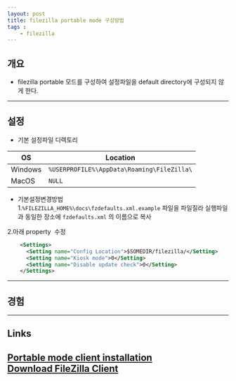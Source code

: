 ```yaml
---
layout: post
title: filezilla portable mode 구성방법
tags :
    - filezilla
---
```


## 개요
* filezilla portable 모드를 구성하여 설정파일을 default directory에 구성되지 않게 한다.

---

## 설정

* 기본 설정파일 디렉토리

OS | Location
---|---
Windows | `%USERPROFILE%\AppData\Roaming\FileZilla\`
MacOS | `NULL`

* 기본설정변경방법<br>
1.`%FILEZILLA_HOME%\docs\fzdefaults.xml.example` 파일을 파일질라 실행파일과 동일한 장소에 `fzdefaults.xml` 의 이름으로 복사<br>

2.아래  property  수정
```xml
    <Settings>
      <Setting name="Config Location">$SOMEDIR/filezilla/</Setting>
      <Setting name="Kiosk mode">0</Setting>
      <Setting name="Disable update check">0</Setting>
    </Settings>
```

---

## 경험

---

## Links
[Portable mode client installation](https://wiki.filezilla-project.org/Portable_mode_client_installation)  
[Download FileZilla Client](https://filezilla-project.org/download.php?show_all=1)
---












